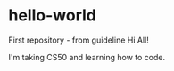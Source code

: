 # hello-world
First repository - from guideline
Hi All!

I'm taking CS50 and learning how to code.

